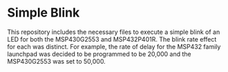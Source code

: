 # Simple Blink
This repository includes the necessary files to execute a simple blink of an LED for both the MSP430G2553 and MSP432P401R. The blink rate effect for each was distinct. For example, the rate of delay for the MSP432 family launchpad was decided to be programmed to be 20,000 and the MSP430G2553 was set to 50,000.
